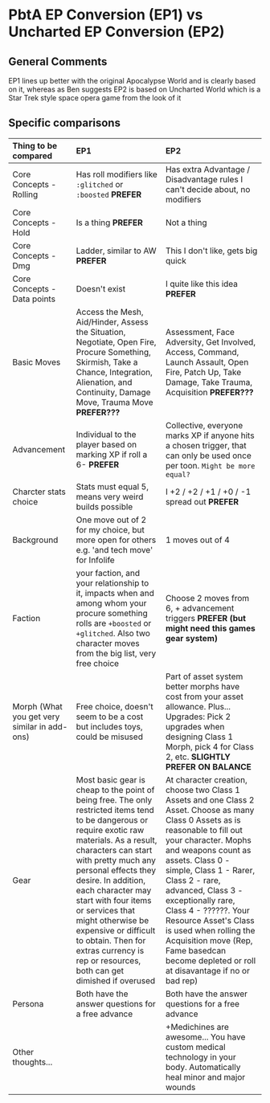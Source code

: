 
# PbtA EP Conversion (EP1) vs Uncharted EP Conversion (EP2)

## General Comments

EP1 lines up better with the original Apocalypse World and is clearly based on it, whereas as Ben suggests EP2 is based on Uncharted World which is a Star Trek style space opera game from the look of it

## Specific comparisons

| Thing to be compared | EP1 | EP2 |
| :-- | :-- | :--|
| Core Concepts - Rolling| Has roll modifiers like `:glitched` or `:boosted` **PREFER** | Has extra Advantage / Disadvantage rules I can't decide about, no modifiers |
| Core Concepts - Hold | Is a thing  **PREFER** | Not a thing |
| Core Concepts - Dmg | Ladder, similar to AW **PREFER** | This I don't like, gets big quick |
| Core Concepts - Data points | Doesn't exist | I quite like this idea **PREFER** |
| Basic Moves | Access the Mesh, Aid/Hinder, Assess the Situation, Negotiate, Open Fire, Procure Something, Skirmish, Take a Chance, Integration, Alienation, and Continuity, Damage Move, Trauma Move **PREFER???** | Assessment, Face Adversity, Get Involved, Access, Command, Launch Assault, Open Fire, Patch Up, Take Damage, Take Trauma, Acquisition **PREFER???** |
| Advancement | Individual to the player based on marking XP if roll a 6- **PREFER** | Collective, everyone marks XP if anyone hits a chosen trigger, that can only be used once per toon. `Might be more equal?` |
Charcter stats choice | Stats must equal 5, means very weird builds possible | I +2 / +2 / +1 / +0 / -1 spread out **PREFER**|
| Background | One move out of 2 for my choice, but more open for others e.g. 'and tech move' for Infolife | 1 moves out of 4 |
| Faction | your faction, and your relationship to it, impacts when and among whom your procure something rolls are `+boosted` or `+glitched`. Also two character moves from the big list, very free choice| Choose 2 moves from 6, + advancement triggers **PREFER (but might need this games gear system)** |
| Morph (What you get very similar in add-ons) | Free choice, doesn't seem to be a cost but includes toys, could be misused | Part of asset system better morphs have cost from your asset allowance. Plus... Upgrades: Pick 2 upgrades when designing Class 1 Morph, pick 4 for Class 2, etc. **SLIGHTLY PREFER ON BALANCE**|
| Gear | Most basic gear is cheap to the point of being free. The only restricted items tend to be dangerous or require exotic raw materials. As a result, characters can start with pretty much any personal effects they desire. In addition, each character may start with four items or services that might otherwise be expensive or difficult to obtain. Then for extras currency is rep or resources, both can get dimished if overused  | At character creation, choose two Class 1 Assets and one Class 2 Asset. Choose as many Class 0 Assets as is reasonable to fill out your character. Mophs and weapons count as assets. Class 0 - simple, Class 1 - Rarer, Class 2 - rare, advanced, Class 3 - exceptionally rare, Class 4 - ??????. Your Resource Asset's Class is used when rolling the Acquisition move (Rep, Fame basedcan become depleted or roll at disavantage if no or bad rep) |
| Persona | Both have the answer questions for a free advance | Both have the answer questions for a free advance |
| Other thoughts... |  | +Medichines are awesome... You have custom medical technology in your body. Automatically heal minor and major wounds |